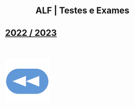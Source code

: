 <h1 style="text-align: center;">ALF | Testes e Exames</h1>

# [2022 / 2023](teste_2223.pdf)

<br><br>

[![retroceder](https://raw.githubusercontent.com/David81820/Recursos-LCC/main/Rewind.png)](https://david81820.github.io/Recursos-LCC/2ano/2sem/ALF)

